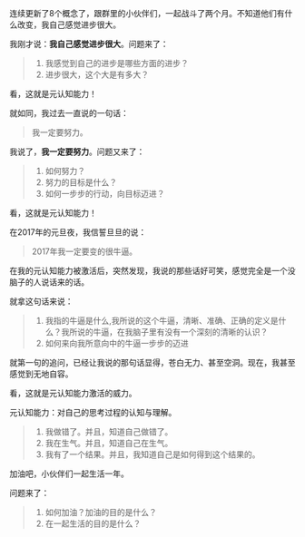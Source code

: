 连续更新了8个概念了，跟群里的小伙伴们，一起战斗了两个月。不知道他们有什么改变，我自己感觉进步很大。

我刚才说：**我自己感觉进步很大**。问题来了：

> 1. 我感觉到自己的进步是哪些方面的进步？
> 2. 进步很大，这个大是有多大？

看，这就是元认知能力！

就如同，我过去一直说的一句话：
> 我一定要努力。

我说了，**我一定要努力**。问题又来了：

> 1. 如何努力？
> 2. 努力的目标是什么？
> 3. 如何一步步的行动，向目标迈进？

看，这就是元认知能力！

在2017年的元旦夜，我信誓旦旦的说：
> 2017年我一定要变的很牛逼。

在我的元认知能力被激活后，突然发现，我说的那些话好可笑，感觉完全是一个没脑子的人说话来的话。

就拿这句话来说：
> 1. 我指的牛逼是什么,我所说的这个牛逼，清晰、准确、正确的定义是什么？我所说的牛逼，在我脑子里有没有一个深刻的清晰的认识？
> 2. 如何来向我所意向中的牛逼一步步的迈进

就第一句的追问，已经让我说的那句话显得，苍白无力、甚至空洞。现在，我甚至感觉到无地自容。

看，这就是元认知能力激活的威力。

元认知能力：对自己的思考过程的认知与理解。

> 1. 我做错了。并且，知道自己做错了。
> 2. 我在生气。并且，知道自己在生气。
> 3. 我有了一个结果。并且，我知道自己是如何得到这个结果的。

加油吧，小伙伴们一起生活一年。

问题来了：
> 1. 如何加油？加油的目的是什么？
> 2. 在一起生活的目的是什么？



